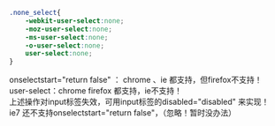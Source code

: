 ```css
.none_select{
    -webkit-user-select:none;
    -moz-user-select:none;
    -ms-user-select:none;
    -o-user-select:none;
    user-select:none;
}
```
onselectstart="return false" ： chrome 、ie 都支持，但firefox不支持！  
user-select：chrome firefox 都支持，ie不支持！  
上述操作对input标签失效，可用input标签的disabled="disabled" 来实现！  
ie7 还不支持onselectstart="return false"，（忽略！暂时没办法）